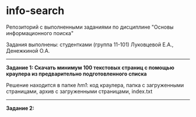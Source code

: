 # info-search
Репозиторий с выполненными заданиями по дисциплине "Основы информационного поиска"

Задания выполнены: студентками (группа 11-101) Луковцевой Е.А., Денежкиной О.А.
________________________________________________
**Задание 1: Скачать минимум 100 текстовых страниц с помощью краулера из  предварительно  подготовленного списка**

Решение находится в папке _hm1_: код краулера, папка с загруженными страницами, архив с загруженными страницами, index.txt
________________________________________________
**Задание 2:**

